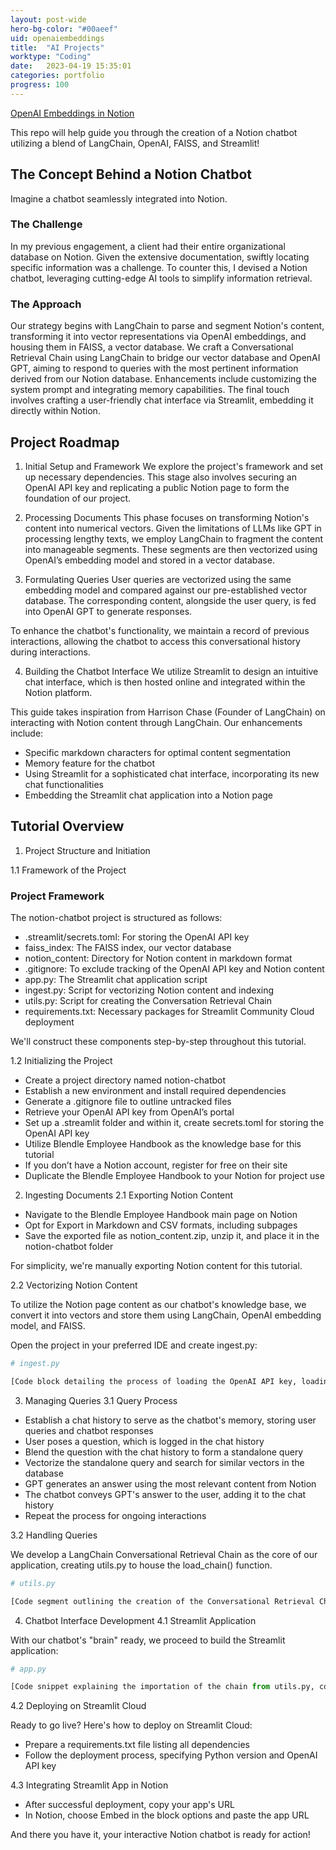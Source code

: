 ```yaml
---
layout: post-wide
hero-bg-color: "#00aeef"
uid: openaiembeddings
title:  "AI Projects"
worktype: "Coding"
date:   2023-04-19 15:35:01
categories: portfolio
progress: 100
---
```


[OpenAI Embeddings in Notion](https://github.com/takline/Home/tree/main/AI/OpenAI%20-%20Embeddings%20with%20Notion)


This repo will help guide you through the creation of a Notion chatbot utilizing a blend of LangChain, OpenAI, FAISS, and Streamlit!

## The Concept Behind a Notion Chatbot

Imagine a chatbot seamlessly integrated into Notion.

### The Challenge
In my previous engagement, a client had their entire organizational database on Notion. Given the extensive documentation, swiftly locating specific information was a challenge. To counter this, I devised a Notion chatbot, leveraging cutting-edge AI tools to simplify information retrieval.

### The Approach
Our strategy begins with LangChain to parse and segment Notion's content, transforming it into vector representations via OpenAI embeddings, and housing them in FAISS, a vector database. We craft a Conversational Retrieval Chain using LangChain to bridge our vector database and OpenAI GPT, aiming to respond to queries with the most pertinent information derived from our Notion database. Enhancements include customizing the system prompt and integrating memory capabilities. The final touch involves crafting a user-friendly chat interface via Streamlit, embedding it directly within Notion.

## Project Roadmap

1. Initial Setup and Framework
We explore the project's framework and set up necessary dependencies. This stage also involves securing an OpenAI API key and replicating a public Notion page to form the foundation of our project.

2. Processing Documents
This phase focuses on transforming Notion's content into numerical vectors. Given the limitations of LLMs like GPT in processing lengthy texts, we employ LangChain to fragment the content into manageable segments. These segments are then vectorized using OpenAI’s embedding model and stored in a vector database.

3. Formulating Queries
User queries are vectorized using the same embedding model and compared against our pre-established vector database. The corresponding content, alongside the user query, is fed into OpenAI GPT to generate responses.

To enhance the chatbot's functionality, we maintain a record of previous interactions, allowing the chatbot to access this conversational history during interactions.

4. Building the Chatbot Interface
We utilize Streamlit to design an intuitive chat interface, which is then hosted online and integrated within the Notion platform.

This guide takes inspiration from Harrison Chase (Founder of LangChain) on interacting with Notion content through LangChain. Our enhancements include:

- Specific markdown characters for optimal content segmentation
- Memory feature for the chatbot
- Using Streamlit for a sophisticated chat interface, incorporating its new chat functionalities
- Embedding the Streamlit chat application into a Notion page

## Tutorial Overview

1. Project Structure and Initiation

  1.1 Framework of the Project

### Project Framework
The notion-chatbot project is structured as follows:

- .streamlit/secrets.toml: For storing the OpenAI API key
- faiss_index: The FAISS index, our vector database
- notion_content: Directory for Notion content in markdown format
- .gitignore: To exclude tracking of the OpenAI API key and Notion content
- app.py: The Streamlit chat application script
- ingest.py: Script for vectorizing Notion content and indexing
- utils.py: Script for creating the Conversation Retrieval Chain
- requirements.txt: Necessary packages for Streamlit Community Cloud deployment

We'll construct these components step-by-step throughout this tutorial.

1.2 Initializing the Project

- Create a project directory named notion-chatbot
- Establish a new environment and install required dependencies
- Generate a .gitignore file to outline untracked files
- Retrieve your OpenAI API key from OpenAI’s portal
- Set up a .streamlit folder and within it, create secrets.toml for storing the OpenAI API key
- Utilize Blendle Employee Handbook as the knowledge base for this tutorial
- If you don’t have a Notion account, register for free on their site
- Duplicate the Blendle Employee Handbook to your Notion for project use

2. Ingesting Documents
2.1 Exporting Notion Content

- Navigate to the Blendle Employee Handbook main page on Notion
- Opt for Export in Markdown and CSV formats, including subpages
- Save the exported file as notion_content.zip, unzip it, and place it in the notion-chatbot folder

For simplicity, we're manually exporting Notion content for this tutorial.

2.2 Vectorizing Notion Content

To utilize the Notion page content as our chatbot's knowledge base, we convert it into vectors and store them using LangChain, OpenAI embedding model, and FAISS.

Open the project in your preferred IDE and create ingest.py:

```python
# ingest.py

[Code block detailing the process of loading the OpenAI API key, loading and splitting Notion content, initializing the OpenAI embedding model, and converting text chunks into vectors stored in a FAISS index]
```

3. Managing Queries
3.1 Query Process

- Establish a chat history to serve as the chatbot's memory, storing user queries and chatbot responses
- User poses a question, which is logged in the chat history
- Blend the question with the chat history to form a standalone query
- Vectorize the standalone query and search for similar vectors in the database
- GPT generates an answer using the most relevant content from Notion
- The chatbot conveys GPT's answer to the user, adding it to the chat history
- Repeat the process for ongoing interactions

3.2 Handling Queries

We develop a LangChain Conversational Retrieval Chain as the core of our application, creating utils.py to house the load_chain() function.

```python
# utils.py

[Code segment outlining the creation of the Conversational Retrieval Chain, including the initialization of the OpenAI embedding model, the chat model, the local FAISS index, and the memory feature, along with the setup of the system prompt]
```

4. Chatbot Interface Development
4.1 Streamlit Application

With our chatbot's "brain" ready, we proceed to build the Streamlit application:

```python
# app.py

[Code snippet explaining the importation of the chain from utils.py, configuration of the Streamlit page, initialization of the LLM chain and chat history, chat message display mechanism, and the chat logic processing user queries and generating responses]
```

4.2 Deploying on Streamlit Cloud

Ready to go live? Here's how to deploy on Streamlit Cloud:

- Prepare a requirements.txt file listing all dependencies
- Follow the deployment process, specifying Python version and OpenAI API key

4.3 Integrating Streamlit App in Notion

- After successful deployment, copy your app's URL
- In Notion, choose Embed in the block options and paste the app URL

And there you have it, your interactive Notion chatbot is ready for action!

